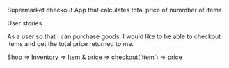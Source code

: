 Supermarket checkout App that calculates total price of nummber of items

User stories 

As a user so that I can purchase goods.
I would like to be able to checkout items and get the total price returned to me. 


Shop => Inventory => Item & price => checkout('item') => price